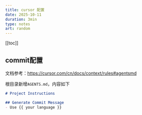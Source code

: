 ```yaml
---
title: cursor 配置
date: 2025-10-11
duration: 3min
type: notes
art: random
---
```


[[toc]]

## commit配置

文档参考：https://cursor.com/cn/docs/context/rules#agentsmd

根目录新增`AGENTS.md`，内容如下

```md
# Project Instructions

## Generate Commit Message
- Use {{ your language }}
```

